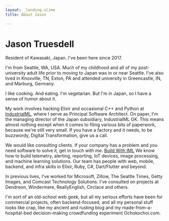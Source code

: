 ```yaml
---
layout: _landing.slime
title: About Jason

---
```


# Jason Truesdell

Resident of Kawasaki, Japan. I've been here since 2017.

I'm from Seattle, WA, USA. Much of my childhood and all of my post-university adult life prior to moving to Japan was in
or near Seattle. I've also lived in Knoxville, TN, Exton, PA and attended university in Greencastle, IN, and Marburg,
Germany.

I like cooking. And eating. I'm vegetarian. But I'm in Japan, so I have a sense of humor about it.

My work involves hacking Elixir and occasional C++ and Python at [IndustrialML](https://industrialml.com/), where I serve
as Principal Software  Architect. On paper, I'm the managing director of the Japan subsidiary, IndustrialML GK.
This means almost nothing  except when it comes to filing various bits of paperwork, because we're still very small.
If you have a factory and it needs, to be buzzwordy, Digital Transformation, give us a call.

We would like consulting clients. If your company has a problem and you need software to solve it, get in touch with
me. [Build With IML](https://buildwithlml.com/) We know how to build telemetry, alerting, reporting, IoT
devices, image processing, and machine learning solutions. Our team has people with web, mobile, backend, and infra
skills in Elixir, Ruby, C#, Dart/Flutter and beyond. 

In previous lives, I've worked for Microsoft, Zillow, The Seattle Times, Getty Images, and Comcast Technology Solutions.
I've consulted on projects at Dendreon, Windermere, ReallyEnglish, Circlace and others.

I'm sort of an old-school web geek, but all my serious efforts have been for commercial projects, often backend-focused,
and all my personal stuff looks like crap, like my ancient and rusting blog and my made-from-a-hospital-bed
decision-making crowdfunding experiment Ochokochoi.com.